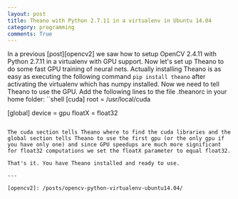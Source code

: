 ```yaml
---
layout: post
title: Theano with Python 2.7.11 in a virtualenv in Ubuntu 14.04
category: programming
comments: True
---
```


In a previous [post][opencv2] we saw how to setup OpenCV 2.4.11 with Python 2.7.11 in a virtualenv with GPU support. Now let's set up Theano to do some fast GPU training of neural nets. Actually installing Theano is as easy as executing the following command `pip install theano` after activating the virtualenv which has numpy installed. Now we need to tell Theano to use the GPU. Add the following lines to the file .theanorc in your home folder:
``shell
[cuda]
root = /usr/local/cuda

[global]
device = gpu
floatX = float32
```

The cuda section tells Theano where to find the cuda libraries and the global section tells Theano to use the first gpu (or the only gpu if you have only one) and since GPU speedups are much more significant for float32 computations we set the floatX parameter to equal float32.

That's it. You have Theano installed and ready to use.

---

[opencv2]: /posts/opencv-python-virtualenv-ubuntu14.04/

